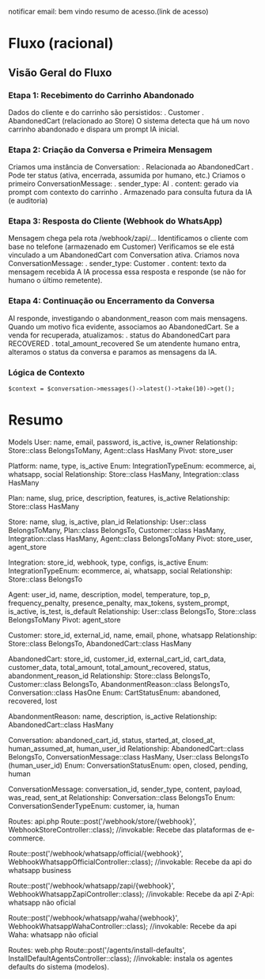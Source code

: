 notificar email:
bem vindo
resumo de acesso.(link de acesso)

# Fluxo (racional)

## Visão Geral do Fluxo

### Etapa 1: Recebimento do Carrinho Abandonado

Dados do cliente e do carrinho são persistidos:
. Customer
. AbandonedCart (relacionado ao Store)
O sistema detecta que há um novo carrinho abandonado e dispara um prompt IA inicial.

### Etapa 2: Criação da Conversa e Primeira Mensagem

Criamos uma instância de Conversation:
. Relacionada ao AbandonedCart
. Pode ter status (ativa, encerrada, assumida por humano, etc.)
Criamos o primeiro ConversationMessage:
. sender_type: AI
. content: gerado via prompt com contexto do carrinho
. Armazenado para consulta futura da IA (e auditoria)

### Etapa 3: Resposta do Cliente (Webhook do WhatsApp)

Mensagem chega pela rota /webhook/zapi/...
Identificamos o cliente com base no telefone (armazenado em Customer)
Verificamos se ele está vinculado a um AbandonedCart com Conversation ativa.
Criamos nova ConversationMessage:
. sender_type: Customer
. content: texto da mensagem recebida
A IA processa essa resposta e responde (se não for humano o último remetente).

### Etapa 4: Continuação ou Encerramento da Conversa

AI responde, investigando o abandonment_reason com mais mensagens.
Quando um motivo fica evidente, associamos ao AbandonedCart.
Se a venda for recuperada, atualizamos:
. status do AbandonedCart para RECOVERED
. total_amount_recovered
Se um atendente humano entra, alteramos o status da conversa e paramos as mensagens da IA.

### Lógica de Contexto

`$context = $conversation->messages()->latest()->take(10)->get();`

# Resumo

Models
User: name, email, password, is_active, is_owner
Relationship: Store::class BelongsToMany, Agent::class HasMany
Pivot: store_user

Platform: name, type, is_active
Enum: IntegrationTypeEnum: ecommerce, ai, whatsapp, social
Relationship: Store::class HasMany, Integration::class HasMany

Plan: name, slug, price, description, features, is_active
Relationship: Store::class HasMany

Store: name, slug, is_active, plan_id
Relationship: User::class BelongsToMany, Plan::class BelongsTo, Customer::class HasMany, Integration::class HasMany, Agent::class BelongsToMany
Pivot: store_user, agent_store

Integration: store_id, webhook, type, configs, is_active
Enum: IntegrationTypeEnum: ecommerce, ai, whatsapp, social
Relationship: Store::class BelongsTo

Agent: user_id, name, description, model, temperature, top_p, frequency_penalty, presence_penalty, max_tokens, system_prompt, is_active, is_test, is_default
Relationship: User::class BelongsTo, Store::class BelongsToMany
Pivot: agent_store

Customer: store_id, external_id, name, email, phone, whatsapp
Relationship: Store::class BelongsTo, AbandonedCart::class HasMany

AbandonedCart: store_id, customer_id, external_cart_id, cart_data, customer_data, total_amount, total_amount_recovered, status, abandonment_reason_id
Relationship: Store::class BelongsTo, Customer::class BelongsTo, AbandonmentReason::class BelongsTo, Conversation::class HasOne
Enum: CartStatusEnum: abandoned, recovered, lost

AbandonmentReason: name, description, is_active
Relationship: AbandonedCart::class HasMany

Conversation: abandoned_cart_id, status, started_at, closed_at, human_assumed_at, human_user_id
Relationship: AbandonedCart::class BelongsTo, ConversationMessage::class HasMany, User::class BelongsTo (human_user_id)
Enum: ConversationStatusEnum: open, closed, pending, human

ConversationMessage: conversation_id, sender_type, content, payload, was_read, sent_at
Relationship: Conversation::class BelongsTo
Enum: ConversationSenderTypeEnum: customer, ia, human

Routes: api.php
Route::post('/webhook/store/{webhook}', WebhookStoreController::class); //invokable: Recebe das plataformas de e-commerce.

Route::post('/webhook/whatsapp/official/{webhook}', WebhookWhatsappOfficialController::class); //invokable: Recebe da api do whatsapp business

Route::post('/webhook/whatsapp/zapi/{webhook}', WebhookWhatsappZapiController::class); //invokable: Recebe da api Z-Api: whatsapp não oficial

Route::post('/webhook/whatsapp/waha/{webhook}', WebhookWhatsappWahaController::class); //invokable: Recebe da api Waha: whatsapp não oficial

Routes: web.php
Route::post('/agents/install-defaults', InstallDefaultAgentsController::class); //invokable: instala os agentes defaults do sistema (modelos).
